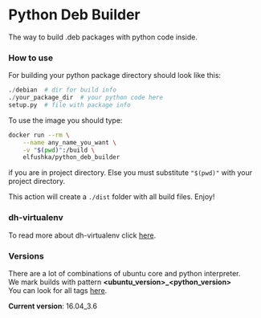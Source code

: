 Python Deb Builder
===
The way to build .deb packages with python code inside.
### How to use

For building your python package directory should look like this:
```python
./debian  # dir for build info
./your_package_dir  # your python code here
setup.py  # file with package info
```

To use the image you should type:
```bash
docker run --rm \
    --name any_name_you_want \
    -v "$(pwd)":/build \
    elfushka/python_deb_builder
``` 
if you are in project directory. Else you must substitute `"$(pwd)"` with your 
project directory.

This action will create a `./dist` folder with all build files. Enjoy!

### dh-virtualenv
To read more about dh-virtualenv click [here](https://github.com/spotify/dh-virtualenv).

### Versions
There are a lot of combinations of ubuntu core and python interpreter. <br>
We mark builds with pattern **<ubuntu_version>_<python_version>** <br>
You can look for all tags [here](https://hub.docker.com/r/elfushka/python_deb_builder/tags).

**Current version**: 16.04_3.6
